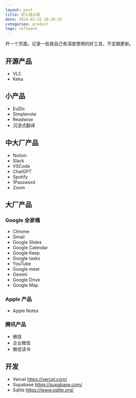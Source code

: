 ```yaml
---
layout: post
title: 好工具记录
date: 2024-03-15 18:28:32
categories: product
tags: software
---
```


开一个页面，记录一些我自己有深度使用的好工具，不定期更新。

## 开源产品

- VLC
- Keka

## 小产品

- EuDic
- Simplenote
- Readwise
- 沉浸式翻译

## 中大厂产品

- Notion
- Slack
- VSCode
- ChatGPT
- Spotify
- 1Password
- Zoom

## 大厂产品

### Google 全家桶

- Chrome
- Gmail
- Google Slides
- Google Calendar
- Google Keep
- Google tasks
- YouTube
- Google meet
- Gemini
- Google Drive
- Google Map

### Apple 产品

- Apple Notes

### 腾讯产品

- 微信
- 企业微信
- 微信读书

## 开发

- Vercel https://vercel.com/
- Supabase https://supabase.com/
- Sqlite https://www.sqlite.org/